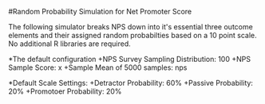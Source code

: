 #Random Probability Simulation for Net Promoter Score

The following simulator breaks NPS down into it's essential three outcome elements and their assigned random probabilties based on a 10 point scale. No additional R libraries are required.

*The default configuration
+NPS Survey Sampling Distribution: 100
+NPS Sample Score: x
+Sample Mean of 5000 samples: nps

*Default Scale Settings:
+Detractor Probability: 60%
+Passive Probability: 20%
+Promotoer Probability: 20%
